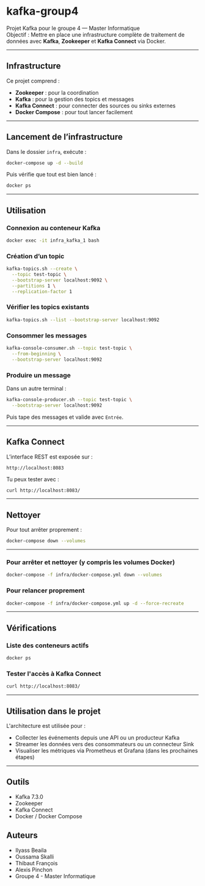 # kafka-group4

Projet Kafka pour le groupe 4 — Master Informatique  
Objectif : Mettre en place une infrastructure complète de traitement de données avec **Kafka**, **Zookeeper** et **Kafka Connect** via Docker.

---

##  Infrastructure

Ce projet comprend :

- **Zookeeper** : pour la coordination
- **Kafka** : pour la gestion des topics et messages
- **Kafka Connect** : pour connecter des sources ou sinks externes
- **Docker Compose** : pour tout lancer facilement

---

##  Lancement de l’infrastructure

Dans le dossier `infra`, exécute :

```bash
docker-compose up -d --build
```

Puis vérifie que tout est bien lancé :

```bash
docker ps
```

---

##  Utilisation

###  Connexion au conteneur Kafka

```bash
docker exec -it infra_kafka_1 bash
```

###  Création d’un topic

```bash
kafka-topics.sh --create \
  --topic test-topic \
  --bootstrap-server localhost:9092 \
  --partitions 1 \
  --replication-factor 1
```

###  Vérifier les topics existants

```bash
kafka-topics.sh --list --bootstrap-server localhost:9092
```

###  Consommer les messages

```bash
kafka-console-consumer.sh --topic test-topic \
  --from-beginning \
  --bootstrap-server localhost:9092
```

###  Produire un message

Dans un autre terminal :

```bash
kafka-console-producer.sh --topic test-topic \
  --bootstrap-server localhost:9092
```

Puis tape des messages et valide avec `Entrée`.

---

##  Kafka Connect

L’interface REST est exposée sur :

```
http://localhost:8083
```

Tu peux tester avec :

```bash
curl http://localhost:8083/
```

---

## Nettoyer

Pour tout arrêter proprement :

```bash
docker-compose down --volumes
```

---

### Pour arrêter et nettoyer (y compris les volumes Docker)
```bash
docker-compose -f infra/docker-compose.yml down --volumes
```

### Pour relancer proprement
```bash
docker-compose -f infra/docker-compose.yml up -d --force-recreate
```

---

## Vérifications

### Liste des conteneurs actifs
```bash
docker ps
```

### Tester l'accès à Kafka Connect
```bash
curl http://localhost:8083/
```

---

##  Utilisation dans le projet

L'architecture est utilisée pour :

- Collecter les événements depuis une API ou un producteur Kafka
- Streamer les données vers des consommateurs ou un connecteur Sink
- Visualiser les métriques via Prometheus et Grafana (dans les prochaines étapes)

---

## Outils

- Kafka 7.3.0
- Zookeeper
- Kafka Connect
- Docker / Docker Compose

##  Auteurs

- Ilyass Beaila
- Oussama Skalli
- Thibaut François
- Alexis Pinchon
- Groupe 4 - Master Informatique
